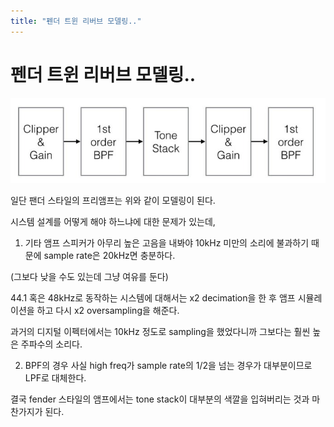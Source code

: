 ```yaml
---
title: "펜더 트윈 리버브 모델링.."
---
```

# 펜더 트윈 리버브 모델링..

![image](/assets/images/b951fdd67fe29f2c783cde50deece378.jpg)




일단 팬더 스타일의 프리앰프는 위와 같이 모델링이 된다. 




시스템 설계를 어떻게 해야 하느냐에 대한 문제가 있는데,





1) 기타 앰프 스피커가 아무리 높은 고음을 내봐야 10kHz 미만의 소리에 불과하기 때문에 sample rate은 20kHz면 충분하다.

(그보다 낮을 수도 있는데 그냥 여유를 둔다) 




44.1 혹은 48kHz로 동작하는 시스템에 대해서는 x2 decimation을 한 후 앰프 시뮬레이션을 하고 다시 x2 oversampling을 해준다.




과거의 디지털 이펙터에서는 10kHz 정도로 sampling을 했었다니까 그보다는 훨씬 높은 주파수의 소리다.




2) BPF의 경우 사실 high freq가 sample rate의 1/2을 넘는 경우가 대부분이므로 LPF로 대체한다.




결국 fender 스타일의 앰프에서는 tone stack이 대부분의 색깔을 입혀버리는 것과 마찬가지가 된다.














